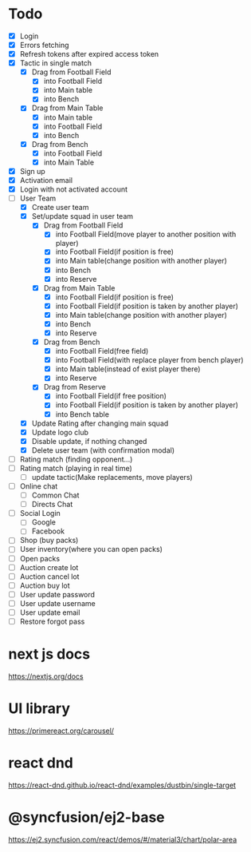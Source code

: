 # Todo
- [X] Login
- [X] Errors fetching
- [X] Refresh tokens after expired access token
- [X] Tactic in single match
    - [X] Drag from Football Field
        - [X] into Football Field
        - [X] into Main table
        - [X] into Bench
    - [X] Drag from Main Table
        - [X] into Main table
        - [X] into Football Field
        - [X] into Bench
    - [X] Drag from Bench
        - [X] into Football Field
        - [X] into Main Table
- [X] Sign up
- [X] Activation email
- [X] Login with not activated account
- [ ] User Team
    - [X] Create user team
    - [X] Set/update squad in user team
        - [X] Drag from Football Field
            - [X]  into Football Field(move player to another position with player)
            - [X]  into Football Field(if position is free)
            - [X]  into Main table(change position with another player)
            - [X]  into Bench
            - [X]  into Reserve
        - [X] Drag from Main Table
            - [X]  into Football Field(if position is free)
            - [X]  into Football Field(if position is taken by another player)
            - [X]  into Main table(change position with another player)
            - [X]  into Bench
            - [X]  into Reserve
        - [X] Drag from Bench
            - [X]  into Football Field(free field)
            - [X]  into Football Field(with replace player from bench player)
            - [X]  into Main table(instead of exist player there)
            - [X]  into Reserve
        - [X] Drag from Reserve
            - [X]  into Football Field(if free position)
            - [X]  into Football Field(if position is taken by another player)
            - [X]  into Bench table
    - [X] Update Rating after changing main squad
    - [X] Update logo club
    - [X] Disable update, if nothing changed
    - [X] Delete user team (with confirmation modal)
- [ ] Rating match (finding opponent...)
- [ ] Rating match (playing in real time)
    - [ ] update tactic(Make replacements, move players)
- [ ] Online chat
    - [ ] Common Chat
    - [ ] Directs Chat
- [ ] Social Login
    - [ ] Google
    - [ ] Facebook
- [ ] Shop (buy packs)
- [ ] User inventory(where you can open packs)
- [ ] Open packs
- [ ] Auction create lot
- [ ] Auction cancel lot
- [ ] Auction buy lot
- [ ] User update password
- [ ] User update username
- [ ] User update email
- [ ] Restore forgot pass

# next js docs
https://nextjs.org/docs

# UI library
https://primereact.org/carousel/

# react dnd
https://react-dnd.github.io/react-dnd/examples/dustbin/single-target

# @syncfusion/ej2-base
https://ej2.syncfusion.com/react/demos/#/material3/chart/polar-area